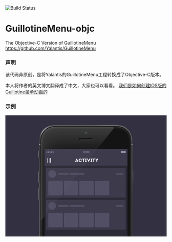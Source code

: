 ![Build Status](https://travis-ci.com/hechen/GuillotineMenu-objc.svg?branch=master)

# GuillotineMenu-objc
The Objective-C Version of GuillotineMenu  https://github.com/Yalantis/GuillotineMenu

### 声明
该代码非原创，是将Yalantis的GuillotineMenu工程转换成了Objective-C版本。

本人将作者的英文博文翻译成了中文，大家也可以看看。 [我们是如何创建IOS版的Guillotine菜单动画的](http://hechen.info/2015/09/01/How-We-Created-Guillotine-Menu-Animation-for-iOS/)

### 示例
![GuillotineMenu](https://github.com/hechen/GuillotineMenu-objc/blob/master/.assets/GuillotineMenuAnimation.gif)


